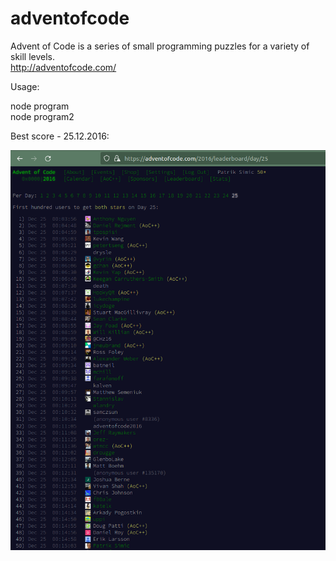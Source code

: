 # adventofcode
Advent of Code is a series of small programming puzzles for a variety of skill levels.  
http://adventofcode.com/

Usage:

node program  
node program2  

Best score - 25.12.2016:  


<div align="center">
  <img alt="bestscore" width="1000" src="score.png" />
</div>
